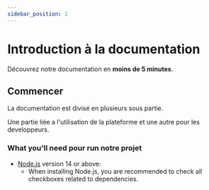 ```yaml
---
sidebar_position: 1
---
```


# Introduction à la documentation

Découvrez notre documentation en **moins de 5 minutes**.

## Commencer

La documentation est divisé en plusieurs sous partie.

Une partie liée a l'utilisation de la plateforme et une autre pour les developpeurs.


### What you'll need pour run notre projet

- [Node.js](https://nodejs.org/en/download/) version 14 or above:
  - When installing Node.js, you are recommended to check all checkboxes related to dependencies.
